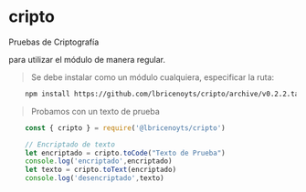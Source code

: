 # cripto
Pruebas de Criptografía

para utilizar el módulo de manera regular.

> Se debe instalar como un módulo cualquiera, especificar la ruta: <ruta-completa> 

```bash
    npm install https://github.com/lbricenoyts/cripto/archive/v0.2.2.tar.gz
```

> Probamos con un texto de prueba
```javascript
    const { cripto } = require('@lbricenoyts/cripto')

    // Encriptado de texto 
    let encriptado = cripto.toCode("Texto de Prueba")
    console.log('encriptado',encriptado)
    let texto = cripto.toText(encriptado)
    console.log('desencriptado',texto)

```
